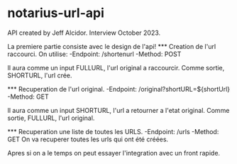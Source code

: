 # notarius-url-api
API created by Jeff Alcidor. Interview October 2023.

La premiere partie consiste avec le design de l'api!
*** Creation de l'url raccourci. On utilise:
-Endpoint: /shortenurl
-Method: POST

Il aura comme un input FULLURL, l'url original a raccourcir.
Comme sortie, SHORTURL, l'url crée.

*** Recuperation de l'url original.
-Endpoint: /original?shortURL=${shortUrl}
-Method: GET

Il aura comme un input SHORTURL, l'url a retourner a l'etat original.
Comme sortie, FULLURL, l'url original.


*** Recuperation une liste de toutes les URLS.
-Endpoint: /urls
-Method: GET
On va recuperer toutes les urls qui ont été créées.

Apres si on a le temps on peut essayer l'integration avec un front rapide.

